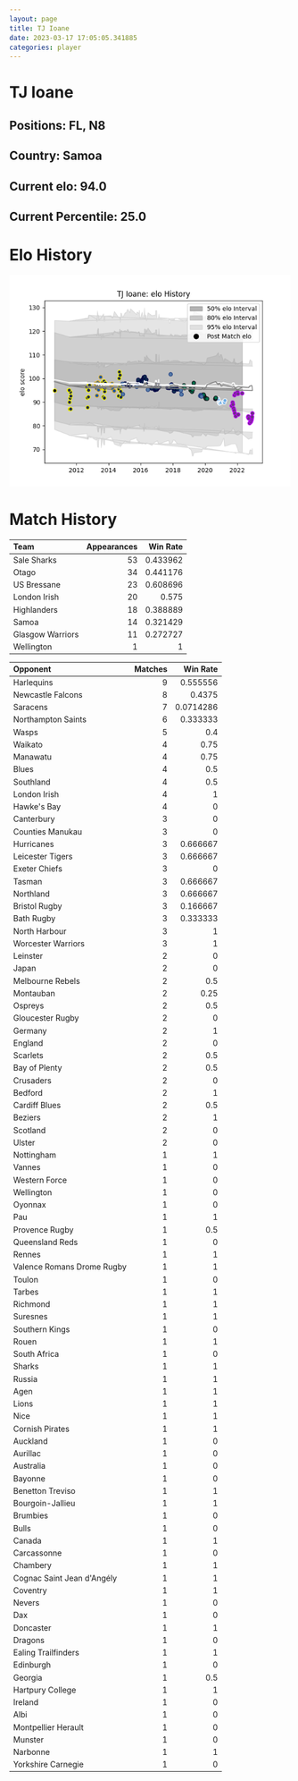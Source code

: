 ```yaml
---  
layout: page  
title: TJ Ioane  
date: 2023-03-17 17:05:05.341885  
categories: player  
---
```

# TJ Ioane

## Positions: FL, N8

## Country: Samoa

## Current elo: 94.0

## Current Percentile: 25.0

# Elo History


![elo history](history_TJIoane.png)
# Match History


| Team             |   Appearances |   Win Rate |
|:-----------------|--------------:|-----------:|
| Sale Sharks      |            53 |   0.433962 |
| Otago            |            34 |   0.441176 |
| US Bressane      |            23 |   0.608696 |
| London Irish     |            20 |   0.575    |
| Highlanders      |            18 |   0.388889 |
| Samoa            |            14 |   0.321429 |
| Glasgow Warriors |            11 |   0.272727 |
| Wellington       |             1 |   1        |

| Opponent                   |   Matches |   Win Rate |
|:---------------------------|----------:|-----------:|
| Harlequins                 |         9 |  0.555556  |
| Newcastle Falcons          |         8 |  0.4375    |
| Saracens                   |         7 |  0.0714286 |
| Northampton Saints         |         6 |  0.333333  |
| Wasps                      |         5 |  0.4       |
| Waikato                    |         4 |  0.75      |
| Manawatu                   |         4 |  0.75      |
| Blues                      |         4 |  0.5       |
| Southland                  |         4 |  0.5       |
| London Irish               |         4 |  1         |
| Hawke's Bay                |         4 |  0         |
| Canterbury                 |         3 |  0         |
| Counties Manukau           |         3 |  0         |
| Hurricanes                 |         3 |  0.666667  |
| Leicester Tigers           |         3 |  0.666667  |
| Exeter Chiefs              |         3 |  0         |
| Tasman                     |         3 |  0.666667  |
| Northland                  |         3 |  0.666667  |
| Bristol Rugby              |         3 |  0.166667  |
| Bath Rugby                 |         3 |  0.333333  |
| North Harbour              |         3 |  1         |
| Worcester Warriors         |         3 |  1         |
| Leinster                   |         2 |  0         |
| Japan                      |         2 |  0         |
| Melbourne Rebels           |         2 |  0.5       |
| Montauban                  |         2 |  0.25      |
| Ospreys                    |         2 |  0.5       |
| Gloucester Rugby           |         2 |  0         |
| Germany                    |         2 |  1         |
| England                    |         2 |  0         |
| Scarlets                   |         2 |  0.5       |
| Bay of Plenty              |         2 |  0.5       |
| Crusaders                  |         2 |  0         |
| Bedford                    |         2 |  1         |
| Cardiff Blues              |         2 |  0.5       |
| Beziers                    |         2 |  1         |
| Scotland                   |         2 |  0         |
| Ulster                     |         2 |  0         |
| Nottingham                 |         1 |  1         |
| Vannes                     |         1 |  0         |
| Western Force              |         1 |  0         |
| Wellington                 |         1 |  0         |
| Oyonnax                    |         1 |  0         |
| Pau                        |         1 |  1         |
| Provence Rugby             |         1 |  0.5       |
| Queensland Reds            |         1 |  0         |
| Rennes                     |         1 |  1         |
| Valence Romans Drome Rugby |         1 |  1         |
| Toulon                     |         1 |  0         |
| Tarbes                     |         1 |  1         |
| Richmond                   |         1 |  1         |
| Suresnes                   |         1 |  1         |
| Southern Kings             |         1 |  0         |
| Rouen                      |         1 |  1         |
| South Africa               |         1 |  0         |
| Sharks                     |         1 |  1         |
| Russia                     |         1 |  1         |
| Agen                       |         1 |  1         |
| Lions                      |         1 |  1         |
| Nice                       |         1 |  1         |
| Cornish Pirates            |         1 |  1         |
| Auckland                   |         1 |  0         |
| Aurillac                   |         1 |  0         |
| Australia                  |         1 |  0         |
| Bayonne                    |         1 |  0         |
| Benetton Treviso           |         1 |  1         |
| Bourgoin-Jallieu           |         1 |  1         |
| Brumbies                   |         1 |  0         |
| Bulls                      |         1 |  0         |
| Canada                     |         1 |  1         |
| Carcassonne                |         1 |  0         |
| Chambery                   |         1 |  1         |
| Cognac Saint Jean d'Angély |         1 |  1         |
| Coventry                   |         1 |  1         |
| Nevers                     |         1 |  0         |
| Dax                        |         1 |  0         |
| Doncaster                  |         1 |  1         |
| Dragons                    |         1 |  0         |
| Ealing Trailfinders        |         1 |  1         |
| Edinburgh                  |         1 |  0         |
| Georgia                    |         1 |  0.5       |
| Hartpury College           |         1 |  1         |
| Ireland                    |         1 |  0         |
| Albi                       |         1 |  0         |
| Montpellier Herault        |         1 |  0         |
| Munster                    |         1 |  0         |
| Narbonne                   |         1 |  1         |
| Yorkshire Carnegie         |         1 |  0         |